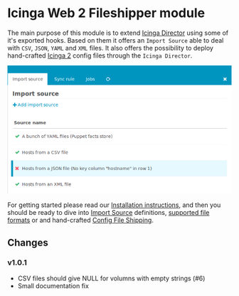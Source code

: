 Icinga Web 2 Fileshipper module
===============================

The main purpose of this module is to extend [Icinga Director](https://github.com/icinga/icingaweb2-module-director)
using some of it's exported hooks. Based on them it offers an `Import Source`
able to deal with `CSV`, `JSON`, `YAML` and `XML` files. It also offers the
possibility to deploy hand-crafted [Icinga 2](https://github.com/Icinga/icinga2)
config files through the `Icinga Director`.

![Icinga Web 2 Fileshipper](doc/screenshot/fileshipper/01_fileshipper-imports-overview.png)

For getting started please read our [Installation instructions](doc/02-Installation.md),
and then you should be ready to dive into [Import Source](doc/03-ImportSource.md)
definitions, [supported file formats](doc/11-FileFormats.md) or and hand-crafted
[Config File Shipping](doc/04-FileShipping.md).

Changes
-------

### v1.0.1

* CSV files should give NULL for volumns with empty strings (#6)
* Small documentation fix
